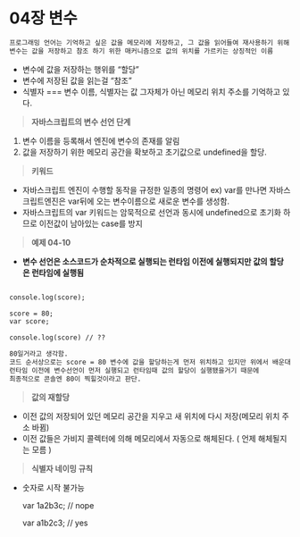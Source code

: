 # 04장 변수

```markdown
프로그래밍 언어는 기억하고 싶은 값을 메모리에 저장하고, 그 값을 읽어들여 재사용하기 위해 변수라는걸 제공.
변수는 값을 저장하고 참조 하기 위한 매커니즘으로 값의 위치를 가르키는 상징적인 이름
```

- 변수에 값을 저장하는 행위를 “할당”
- 변수에 저장된 값을 읽는걸 “참조”
- 식별자 === 변수 이름, 식별자는 값 그자체가 아닌 메모리 위치 주소를 기억하고 있다.

> **자바스크립트의 변수 선언 단계**
> 
1. 변수 이름을 등록해서 엔진에 변수의 존재를 알림
2. 값을 저장하기 위한 메모리 공간을 확보하고 초기값으로 undefined을 할당.

> **키워드**
> 
- 자바스크립트 엔진이 수행할 동작을 규정한 일종의 명령어 ex) var를 만나면 자바스크립트엔진은 var뒤에 오는 변수이름으로 새로운 변수를 생성함.
- 자바스크립트의 var 키워드는 암묵적으로 선언과 동시에 undefined으로 초기화 하므로 이전값이 남아있는 case를 방지

> **예제 04-10**
> 
- **변수 선언은 소스코드가 순차적으로 실행되는 런타임 이전에 실행되지만 값의 할당은 런타임에 실행됨**

```markdown

console.log(score);

score = 80;
var score;

console.log(score) // ?? 

80일거라고 생각함.
코드 순서상으로는 score = 80 변수에 값을 할당하는게 먼저 위치하고 있지만 위에서 배운대로
런타임 이전에 변수선언이 먼저 실행되고 런타임때 값의 할당이 실행됐을거기 때문에 
최종적으로 콘솔엔 80이 찍힐것이라고 판단.
```

> **값의 재할당**
> 
- 이전 값의 저장되어 있던 메모리 공간을 지우고 새 위치에 다시 저장(메모리 위치 주소 바뀜)
- 이전 값들은 가비지 콜렉터에 의해 메모리에서 자동으로 해체된다. ( 언제 해체될지는 모름 )

> **식별자 네이밍 규칙**
> 
- 숫자로 시작 불가능

   var 1a2b3c; // nope

   var a1b2c3; // yes